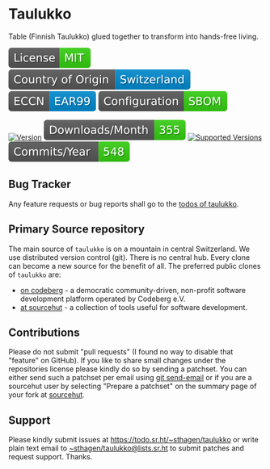 # Taulukko

Table (Finnish Taulukko) glued together to transform into hands-free living.

[![license](badges/license-spdx-mit.svg)](https://git.sr.ht/~sthagen/taulukko/tree/default/item/LICENSE)
[![Country of Origin](badges/country-of-origin-name-switzerland-neutral.svg)](https://git.sr.ht/~sthagen/taulukko/tree/default/item/COUNTRY-OF-ORIGIN)
[![Export Classification Control Number (ECCN)](badges/export-control-classification-number_eccn-ear99-neutral.svg)](https://git.sr.ht/~sthagen/taulukko/tree/default/item/EXPORT-CONTROL-CLASSIFICATION-NUMBER)
[![Configuration](badges/configuration-sbom.svg)](third-party/index.html)

[![Version](https://img.shields.io/pypi/v/taulukko.svg?style=flat)](https://pypi.python.org/pypi/taulukko/)
[![Downloads](badges/downloads-per-month.svg)](https://pepy.tech/project/taulukko)
[![Supported Versions](https://img.shields.io/pypi/pyversions/taulukko.svg?style=flat)](https://pypi.python.org/pypi/taulukko/)
[![Maintenance Status](badges/commits-per-year.svg)](https://git.sr.ht/~sthagen/taulukko/log)

## Bug Tracker

Any feature requests or bug reports shall go to the [todos of taulukko](https://todo.sr.ht/~sthagen/taulukko).

## Primary Source repository

The main source of `taulukko` is on a mountain in central Switzerland.
We use distributed version control (git).
There is no central hub.
Every clone can become a new source for the benefit of all.
The preferred public clones of `taulukko` are:

* [on codeberg](https://codeberg.org/sthagen/taulukko) - a democratic community-driven, non-profit software development platform operated by Codeberg e.V.
* [at sourcehut](https://git.sr.ht/~sthagen/taulukko) - a collection of tools useful for software development.

## Contributions

Please do not submit "pull requests" (I found no way to disable that "feature" on GitHub).
If you like to share small changes under the repositories license please kindly do so by sending a patchset.
You can either send such a patchset per email using [git send-email](https://git-send-email.io) or 
if you are a sourcehut user by selecting "Prepare a patchset" on the summary page of your fork at [sourcehut](https://git.sr.ht/).

## Support

Please kindly submit issues at <https://todo.sr.ht/~sthagen/taulukko> or write plain text email to <~sthagen/taulukko@lists.sr.ht> to submit patches and request support. Thanks.
